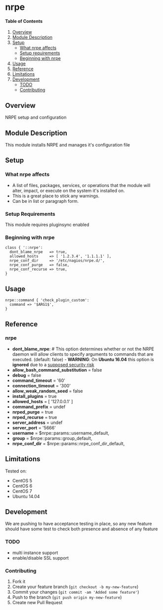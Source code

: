 # nrpe

#### Table of Contents

1. [Overview](#overview)
2. [Module Description](#module-description)
3. [Setup](#setup)
    * [What nrpe affects](#what-nrpe-affects)
    * [Setup requirements](#setup-requirements)
    * [Beginning with nrpe](#beginning-with-nrpe)
4. [Usage](#usage)
5. [Reference](#reference)
5. [Limitations](#limitations)
6. [Development](#development)
    * [TODO](#todo)
    * [Contributing](#contributing)

## Overview

NRPE setup and configuration

## Module Description

This module installs NRPE and manages it's configuration file

## Setup

### What nrpe affects

* A list of files, packages, services, or operations that the module will alter,
  impact, or execute on the system it's installed on.
* This is a great place to stick any warnings.
* Can be in list or paragraph form.

### Setup Requirements

This module requires pluginsync enabled

### Beginning with nrpe

```puppet
class { '::nrpe':
  dont_blame_nrpe   => true,
  allowed_hosts     => [ '1.2.3.4', '1.1.1.1' ],
  nrpe_conf_dir     => '/etc/nagios/nrpe.d/',
  nrpe_conf_purge   => false,
  nrpe_conf_recurse => true,
}
```

## Usage

```puppet
nrpe::command { 'check_plugin_custom':
  command => '$ARG1$',
}
```

## Reference

### nrpe

 * **dont_blame_nrpe**: # This option determines whether or not the NRPE daemon will allow clients to specify arguments to commands that are executed. (default: false) - **WARNING**: On **Ubuntu 16.04** this option is **ignored** due to a [supposed security risk](https://bugs.debian.org/cgi-bin/bugreport.cgi?bug=756479)
 * **allow_bash_command_substitution** = false
 * **debug**                           = false
 * **command_timeout**                 = '60'
 * **connection_timeout**              = '300'
 * **allow_weak_random_seed**          = false
 * **install_plugins**                 = true
 * **allowed_hosts**                   = [ '127.0.0.1' ]
 * **command_prefix**                  = undef
 * **nrped_purge**                     = true
 * **nrped_recurse**                   = true
 * **server_address**                  = undef
 * **server_port**                     = '5666'
 * **username**                        = $nrpe::params::username_default,
 * **group**                           = $nrpe::params::group_default,
 * **nrpe_conf_dir**                   = $nrpe::params::nrpe_conf_dir_default,

## Limitations

Tested on:
* CentOS 5
* CentOS 6
* CentOS 7
* Ubuntu 14.04

## Development

We are pushing to have acceptance testing in place, so any new feature should
have some test to check both presence and absence of any feature

### TODO

* multi instance support
* enable/disable SSL support

### Contributing

1. Fork it
2. Create your feature branch (`git checkout -b my-new-feature`)
3. Commit your changes (`git commit -am 'Added some feature'`)
4. Push to the branch (`git push origin my-new-feature`)
5. Create new Pull Request
